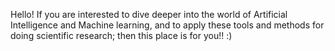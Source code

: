 Hello!
If you are interested to dive deeper into the world of Artificial Intelligence and Machine learning, and to apply these tools and methods for doing scientific research; then this place is for you!! :)
